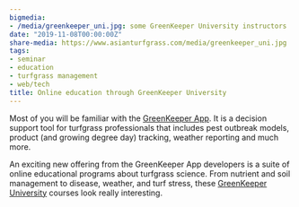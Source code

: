```yaml
---
bigmedia:
- /media/greenkeeper_uni.jpg: some GreenKeeper University instructors
date: "2019-11-08T00:00:00Z"
share-media: https://www.asianturfgrass.com/media/greenkeeper_uni.jpg
tags:
- seminar
- education
- turfgrass management
- web/tech
title: Online education through GreenKeeper University
---
```


Most of you will be familiar with the [GreenKeeper App](https://www.greenkeeperapp.com/marketing/). It is a decision support tool for turfgrass professionals that includes pest outbreak models, product (and growing degree day) tracking, weather reporting and much more.

An exciting new offering from the GreenKeeper App developers is a suite of online educational programs about turfgrass science. From nutrient and soil management to disease, weather, and turf stress, these [GreenKeeper University](https://university.greenkeeperapp.com/) courses look really interesting.
